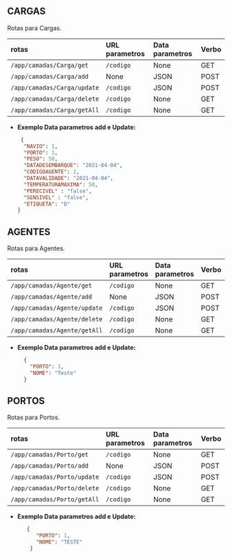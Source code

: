 **CARGAS**
----
  Rotas para Cargas.
  
| rotas      | URL parametros                       | Data parametros                   | Verbo 
|:--------------|:----------------------------------|:----------------------------------|:----------------------------------|
| `/app/camadas/Carga/get` | `/codigo` | None | GET
| `/app/camadas/Carga/add` | None | JSON | POST
| `/app/camadas/Carga/update` | `/codigo` | JSON | POST
| `/app/camadas/Carga/delete` | `/codigo` | None | GET
| `/app/camadas/Carga/getAll` | `/codigo` | None | GET


* **Exemplo Data parametros add e Update:**

  ```json
   {
    "NAVIO": 1,
    "PORTO": 1,
    "PESO": 50,
    "DATADESEMBARQUE": "2021-04-04",
    "CODIGOAGENTE": 1,
    "DATAVALIDADE": "2021-04-04",
    "TEMPERATURAMAXIMA": 50,
    "PERECIVEL" : "false",
    "SENSIVEL" : "false",
    "ETIQUETA": "D"
  }
  ```



**AGENTES**
----
  Rotas para Agentes.
  
| rotas      | URL parametros                       | Data parametros                   | Verbo 
|:--------------|:----------------------------------|:----------------------------------|:----------------------------------|
| `/app/camadas/Agente/get` | `/codigo` | None | GET
| `/app/camadas/Agente/add` | None | JSON | POST
| `/app/camadas/Agente/update` | `/codigo` | JSON | POST
| `/app/camadas/Agente/delete` | `/codigo` | None | GET
| `/app/camadas/Agente/getAll` | `/codigo` | None | GET


* **Exemplo Data parametros add e Update:**

  ```json
    {
      "PORTO": 1,
      "NOME": "Teste"
    }
  ```


**PORTOS**
----
  Rotas para Portos.
  
| rotas      | URL parametros                       | Data parametros                   | Verbo 
|:--------------|:----------------------------------|:----------------------------------|:----------------------------------|
| `/app/camadas/Porto/get` | `/codigo` | None | GET
| `/app/camadas/Porto/add` | None | JSON | POST
| `/app/camadas/Porto/update` | `/codigo` | JSON | POST
| `/app/camadas/Porto/delete` | `/codigo` | None | GET
| `/app/camadas/Porto/getAll` | `/codigo` | None | GET


* **Exemplo Data parametros add e Update:**

  ```json
     {
        "PORTO": 1,
        "NOME": "TESTE"
      }
  ```
